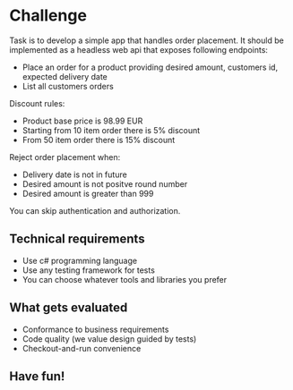# Challenge

Task is to develop a simple app that handles order placement. It should be implemented as a headless web api that exposes following endpoints:
* Place an order for a product providing desired amount, customers id, expected delivery date
* List all customers orders

Discount rules:
* Product base price is 98.99 EUR
* Starting from 10 item order there is 5% discount
* From 50 item order there is 15% discount

Reject order placement when:
* Delivery date is not in future
* Desired amount is not positve round number
* Desired amount is greater than 999

You can skip authentication and authorization. 

## Technical requirements
* Use c# programming language
* Use any testing framework for tests
* You can choose whatever tools and libraries you prefer

## What gets evaluated
* Conformance to business requirements
* Code quality (we value design guided by tests)
* Checkout-and-run convenience

## Have fun! 